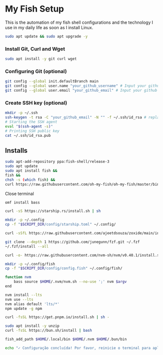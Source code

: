 # My Fish Setup

This is the automation of my fish shell configurations and the technology I use in my daily life as soon as I install Linux.

```sh
sudo apt update && sudo apt upgrade -y
```

### Install Git, Curl and Wget

```sh
sudo apt install -y git curl wget
```

### Configuring Git (optional)

```bash
git config --global init.defaultBranch main
git config --global user.name "your_github_username" # Input your github username
git config --global user.email "your_github_email" # Input your github email
```

### Create SSH key (optional)

```bash
mkdir -p ~/.ssh
ssh-keygen -t rsa -C "your_github_email" -N "" -f ~/.ssh/id_rsa # replace "your_github_email"
# Starting the SSH agent
eval "$(ssh-agent -s)"
# Printing SSH public key
cat ~/.ssh/id_rsa.pub
```


## Installs

```sh
sudo apt-add-repository ppa:fish-shell/release-3
sudo apt update
sudo apt install fish &&
fish &&
chsh -s (which fish) &&
curl https://raw.githubusercontent.com/oh-my-fish/oh-my-fish/master/bin/install | fish
```
Close terminal

```sh
omf install bass

curl -sS https://starship.rs/install.sh | sh

mkdir -p ~/.config
cp -f "$SCRIPT_DIR/config/starship.toml" ~/.config/

curl -sSfL https://raw.githubusercontent.com/ajeetdsouza/zoxide/main/install.sh | sh

git clone --depth 1 https://github.com/junegunn/fzf.git ~/.fzf
~/.fzf/install --all

curl -o- https://raw.githubusercontent.com/nvm-sh/nvm/v0.40.1/install.sh | bash

mkdir -p ~/.config/fish
cp -f "$SCRIPT_DIR/config/config.fish" ~/.config/fish/

function nvm
    bass source $HOME/.nvm/nvm.sh --no-use ';' nvm $argv
end

nvm install --lts
nvm use --lts
nvm alias default 'lts/*'
npm update -g npm

curl -fsSL https://get.pnpm.io/install.sh | sh -

sudo apt install -y unzip
curl -fsSL https://bun.sh/install | bash

fish_add_path $HOME/.local/bin $HOME/.nvm $HOME/.bun/bin

echo "✓ Configuração concluída! Por favor, reinicie o terminal para aplicar as mudanças."

```

<!-- ## Download repository

### HTTPS

```bash
git clone https://github.com/rafaelcesar0/my-fish-setup.git
```
### or SSH

```bash
git clone git@github.com:rafaelcesar0/my-fish-setup.git
```
### or <b><u>[download ZIP](https://github.com/rafaelcesar0/my-fish-setup/archive/refs/heads/main.zip)</u></b>


## 3. Run the [*install.sh*](https://github.com/rafaelcesar0/my-fish-setup/blob/main/install.sh) script

```bash
cd "$(pwd)/my-fish-setup" && # Access the repository folder
chmod +x ./install.sh && # Permission to run the script
./install.sh # Run script
``` -->
